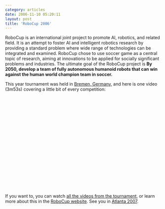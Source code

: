 ```yaml
---
category: articles
date: 2006-11-10 05:20:11
layout: post
title: 'RoboCup 2006'
---
```


<p>RoboCup is an international joint project to promote AI, robotics, and related field. It is an attempt to foster AI and intelligent robotics research by providing a standard problem where wide range of technologies can be integrated and examined. RoboCup chose to use soccer game as a central topic of research, aiming at innovations to be applied for socially significant problems and industries. The ultimate goal of the RoboCup project is <strong>By 2050, develop a team of fully autonomous humanoid robots that can win against the human world champion team in soccer.</strong></p><p>This year tournament was held in <a href="http://www.robocup2006.org/">Bremen, Germany</a>, and here is one video (3m53s) covering a little bit of every competition:</p><p><iframe title="RoboCup 2006" width="480" height="300" data-src="//www.youtube.com/embed/6td4XD0tJ1Q" frameborder="0" allowfullscreen></iframe></p><p>If you want to, you can watch <a href="http://www.humanoidsoccer.org/media.html">all the videos from the tournament</a>, or learn more about this in the <a href="http://www.robocup.org/">RoboCup website</a>. See you in <a href="http://www.robocup-us.org/">Atlanta 2007</a>.</p>
